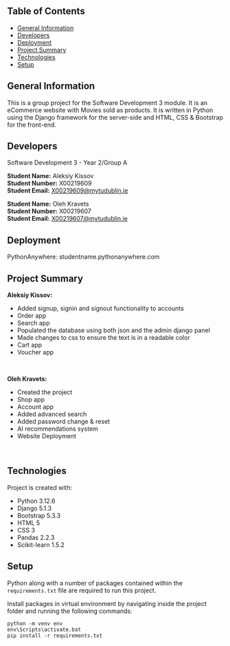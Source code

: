## Table of Contents
* [General Information](#general-information)
* [Developers](#developers)
* [Deployment](#deployment)
* [Project Summary](#project-summary)
* [Technologies](#technologies)
* [Setup](#setup)

## General Information
This is a group project for the Software Development 3 module. 
It is an eCommerce website with Movies sold as products.
It is written in Python using the Django framework for the server-side and HTML, CSS & Bootstrap for the front-end.

## Developers
Software Development 3 - Year 2/Group A

**Student Name:** Aleksiy Kissov <br>
**Student Number:** X00219609 <br>
**Student Email:**  X00219609@mytudublin.ie <br>

**Student Name:** Oleh Kravets <br>
**Student Number:**  X00219607 <br>
**Student Email:**  X00219607@mytudublin.ie

## Deployment
PythonAnywhere: studentname.pythonanywhere.com

## Project Summary
**Aleksiy Kissov:**
* Added signup, signin and signout functionality to accounts
* Order app
* Search app
* Populated the database using both json and the admin django panel
* Made changes to css to ensure the text is in a readable color
* Cart app
* Voucher app
<br>

**Oleh Kravets:**
* Created the project
* Shop app
* Account app 
* Added advanced search
* Added password change & reset
* AI recommendations system
* Website Deployment
<br>

## Technologies
Project is created with:
* Python 3.12.6
* Django 5.1.3
* Bootstrap 5.3.3
* HTML 5
* CSS 3
* Pandas 2.2.3
* Scikit-learn 1.5.2
	
## Setup
Python along with a number of packages contained within the `requirements.txt` file are required to run this project.<br> 

Install packages in virtual environment by navigating inside the project folder and running the following commands:

```
python -m venv env
env\Scripts\activate.bat
pip install -r requirements.txt

```
